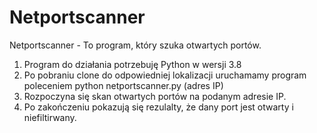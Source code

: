 # Netportscanner
Netportscanner - To program, który szuka otwartych portów.
1. Program do działania potrzebuję Python w wersji 3.8
2. Po pobraniu clone do odpowiedniej lokalizacji uruchamamy program poleceniem python netportscanner.py (adres IP)
3. Rozpoczyna się skan otwartych portów na podanym adresie IP.
4. Po zakończeniu pokazują się rezulalty, że dany port jest otwarty i niefiltirwany.
